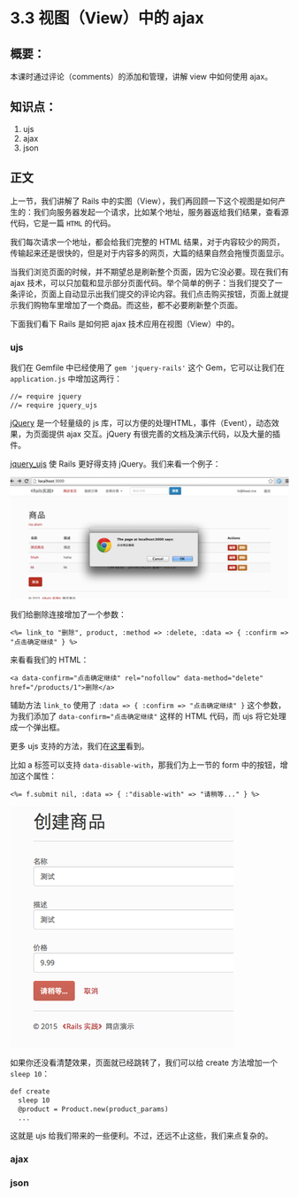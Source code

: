 # 3.3 视图（View）中的 ajax

## 概要：

本课时通过评论（comments）的添加和管理，讲解 view 中如何使用 ajax。

## 知识点：

1. ujs
2. ajax
3. json

## 正文

上一节，我们讲解了 Rails 中的实图（View），我们再回顾一下这个视图是如何产生的：我们向服务器发起一个请求，比如某个地址，服务器返给我们结果，查看源代码，它是一篇 `HTML` 的代码。

我们每次请求一个地址，都会给我们完整的 HTML 结果，对于内容较少的网页，传输起来还是很快的，但是对于内容多的网页，大篇的结果自然会拖慢页面显示。

当我们浏览页面的时候，并不期望总是刷新整个页面，因为它没必要。现在我们有 ajax 技术，可以只加载和显示部分页面代码。举个简单的例子：当我们提交了一条评论，页面上自动显示出我们提交的评论内容。我们点击购买按钮，页面上就提示我们购物车里增加了一个商品。而这些，都不必要刷新整个页面。

下面我们看下 Rails 是如何把 ajax 技术应用在视图（View）中的。

### ujs

我们在 Gemfile 中已经使用了 `gem 'jquery-rails'` 这个 Gem，它可以让我们在 `application.js` 中增加这两行：

```
//= require jquery
//= require jquery_ujs
```

[jQuery](http://jquery.com/) 是一个轻量级的 js 库，可以方便的处理HTML，事件（Event），动态效果，为页面提供 ajax 交互。jQuery 有很完善的文档及演示代码，以及大量的插件。

[jquery_ujs](https://github.com/rails/jquery-ujs) 使 Rails 更好得支持 jQuery。我们来看一个例子：

![](../source/images/chapter_3/5.png)

我们给删除连接增加了一个参数：

```
<%= link_to "删除", product, :method => :delete, :data => { :confirm => "点击确定继续" } %>
```

来看看我们的 HTML：

```
<a data-confirm="点击确定继续" rel="nofollow" data-method="delete" href="/products/1">删除</a>
```

辅助方法 `link_to` 使用了 `:data => { :confirm => "点击确定继续" }` 这个参数，为我们添加了 `data-confirm="点击确定继续"` 这样的 HTML 代码，而 ujs 将它处理成一个弹出框。

更多 ujs 支持的方法，我们在[这里](https://github.com/rails/jquery-rails/blob/master/vendor/assets/javascripts/jquery_ujs.js)看到。

比如 a 标签可以支持 `data-disable-with`，那我们为上一节的 form 中的按钮，增加这个属性：

```
<%= f.submit nil, :data => { :"disable-with" => "请稍等..." } %>
```

![](../source/images/chapter_3/6.png)

如果你还没看清楚效果，页面就已经跳转了，我们可以给 create 方法增加一个 `sleep 10`：

```
def create
  sleep 10
  @product = Product.new(product_params)
  ...
```

这就是 ujs 给我们带来的一些便利。不过，还远不止这些，我们来点复杂的。




### ajax

### json

